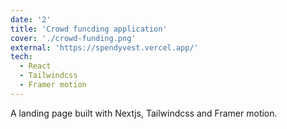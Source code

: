 ```yaml
---
date: '2'
title: 'Crowd funcding application'
cover: './crowd-funding.png'
external: 'https://spendyvest.vercel.app/'
tech:
  - React
  - Tailwindcss
  - Framer motion
---
```


A landing page built with Nextjs, Tailwindcss and Framer motion.


